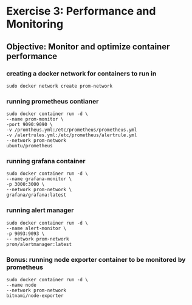 # Exercise 3: Performance and Monitoring
## Objective: Monitor and optimize container performance


### creating a docker network for containers to run in
```
sudo docker network create prom-network
```

### running prometheus contianer

```
sudo docker container run -d \
--name prom-monitor \
-port 9090:9090 \
-v /promtheus.yml:/etc/prometheus/prometheus.yml
-v /alertrules.yml:/etc/prometheus/alertrule.yml
--network prom-network
ubuntu/prometheus
```


### running grafana container 

```
sudo docker container run -d \
--name grafana-monitor \
-p 3000:3000 \
--network prom-network \ 
grafana/grafana:latest  
```

### running alert manager

```
sudo docker container run -d \
--name alert-monitor \
-p 9093:9093 \
-- network prom-network
prom/alertmanager:latest
```


### Bonus: running node exporter container to be monitored by prometheus

```
sudo docker container run -d \
--name node
--network prom-network
bitnami/node-exporter
```
